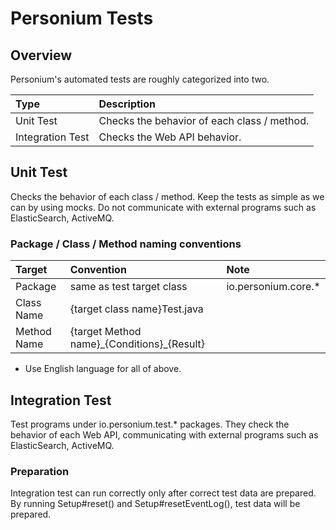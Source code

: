 # Personium Tests

## Overview

Personium's automated tests are roughly categorized into two.

|Type|Description|
|:--|:--|
|Unit Test|Checks the behavior of each class / method.|
|Integration Test|Checks the Web API behavior.|


## Unit Test

Checks the behavior of each class / method. 
Keep the tests as simple as we can by using mocks.
Do not communicate with external programs such as ElasticSearch, ActiveMQ.

### Package / Class / Method naming conventions

|Target|Convention|Note|
|:--|:--|:--|
|Package|same as test target class|io.personium.core.*|
|Class Name|{target class name}Test.java| |
|Method Name|{target Method name}\_{Conditions}\_{Result}| |

- Use English language for all of above.

## Integration Test

Test programs under io.personium.test.* packages.
They check the behavior of each Web API, communicating with external programs such as ElasticSearch, ActiveMQ.

### Preparation

Integration test can run correctly only after 
correct test data are prepared.
By running Setup#reset() and Setup#resetEventLog(), test data will be prepared.



